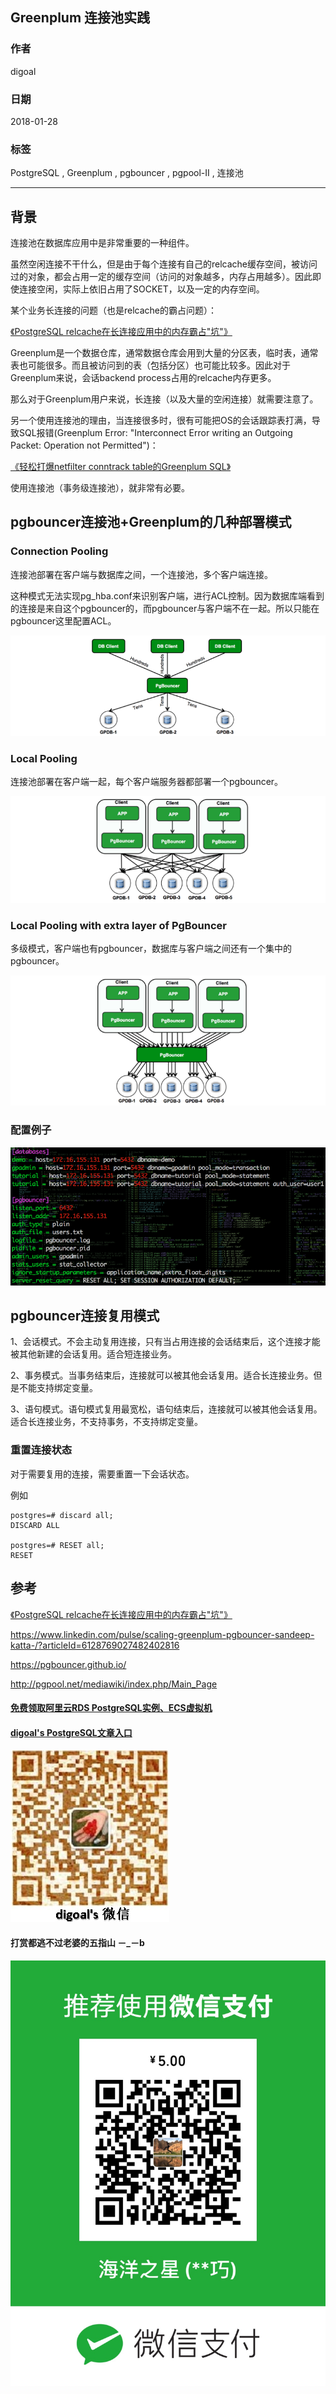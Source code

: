 ## Greenplum 连接池实践       
                
### 作者                
digoal                
                
### 日期                
2018-01-28                
                
### 标签                
PostgreSQL , Greenplum , pgbouncer , pgpool-II , 连接池               
                
----                
                
## 背景       
连接池在数据库应用中是非常重要的一种组件。     
    
虽然空闲连接不干什么，但是由于每个连接有自己的relcache缓存空间，被访问过的对象，都会占用一定的缓存空间（访问的对象越多，内存占用越多）。因此即使连接空闲，实际上依旧占用了SOCKET，以及一定的内存空间。  
  
某个业务长连接的问题（也是relcache的霸占问题）：  
  
[《PostgreSQL relcache在长连接应用中的内存霸占"坑"》](../201607/20160709_01.md)    
  
Greenplum是一个数据仓库，通常数据仓库会用到大量的分区表，临时表，通常表也可能很多。而且被访问到的表（包括分区）也可能比较多。因此对于Greenplum来说，会话backend process占用的relcache内存更多。  
  
那么对于Greenplum用户来说，长连接（以及大量的空闲连接）就需要注意了。  
   
另一个使用连接池的理由，当连接很多时，很有可能把OS的会话跟踪表打满，导致SQL报错(Greenplum Error: "Interconnect Error writing an Outgoing Packet: Operation not Permitted")：   
  
[《轻松打爆netfilter conntrack table的Greenplum SQL》](../201612/20161229_05.md)  
  
使用连接池（事务级连接池），就非常有必要。  
  
## pgbouncer连接池+Greenplum的几种部署模式  
### Connection Pooling  
连接池部署在客户端与数据库之间，一个连接池，多个客户端连接。  
  
这种模式无法实现pg_hba.conf来识别客户端，进行ACL控制。因为数据库端看到的连接是来自这个pgbouncer的，而pgbouncer与客户端不在一起。所以只能在pgbouncer这里配置ACL。  
  
![pic](20180128_04_pic_001.png)  
  
### Local Pooling  
连接池部署在客户端一起，每个客户端服务器都部署一个pgbouncer。  
  
![pic](20180128_04_pic_002.png)  
  
### Local Pooling with extra layer of PgBouncer  
多级模式，客户端也有pgbouncer，数据库与客户端之间还有一个集中的pgbouncer。  
  
![pic](20180128_04_pic_003.png)  
  
### 配置例子  
![pic](20180128_04_pic_004.png)  
  
## pgbouncer连接复用模式  
  
1、会话模式。不会主动复用连接，只有当占用连接的会话结束后，这个连接才能被其他新建的会话复用。适合短连接业务。  
  
2、事务模式。当事务结束后，连接就可以被其他会话复用。适合长连接业务。但是不能支持绑定变量。  
  
3、语句模式。语句模式复用最宽松，语句结束后，连接就可以被其他会话复用。适合长连接业务，不支持事务，不支持绑定变量。  
  
  
### 重置连接状态  
对于需要复用的连接，需要重置一下会话状态。  
  
例如  
  
```  
postgres=# discard all;  
DISCARD ALL  
  
postgres=# RESET all;  
RESET  
```  
  
  
## 参考  
[《PostgreSQL relcache在长连接应用中的内存霸占"坑"》](../201607/20160709_01.md)    
  
https://www.linkedin.com/pulse/scaling-greenplum-pgbouncer-sandeep-katta-/?articleId=6128769027482402816  
  
https://pgbouncer.github.io/  
  
http://pgpool.net/mediawiki/index.php/Main_Page  
  
  
  
  
  
  
  
  
  
  
  
  
  
#### [免费领取阿里云RDS PostgreSQL实例、ECS虚拟机](https://free.aliyun.com/ "57258f76c37864c6e6d23383d05714ea")
  
  
#### [digoal's PostgreSQL文章入口](https://github.com/digoal/blog/blob/master/README.md "22709685feb7cab07d30f30387f0a9ae")
  
  
![digoal's weixin](../pic/digoal_weixin.jpg "f7ad92eeba24523fd47a6e1a0e691b59")
  
  
  
  
  
  
#### 打赏都逃不过老婆的五指山 －_－b  
![wife's weixin ds](../pic/wife_weixin_ds.jpg "acd5cce1a143ef1d6931b1956457bc9f")
  
